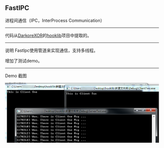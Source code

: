 
## FastIPC

进程间通信（IPC，InterProcess Communication）

---


代码从[DarkoreXOR](https://github.com/DarkoreXOR)的[hooklib](https://github.com/DarkoreXOR/hooklib)项目中提取的。

---

说明
FastIpc使用管道来实现通信，支持多线程。

增加了测试demo。

---
Demo 截图

![snatshot](snatshot.png)